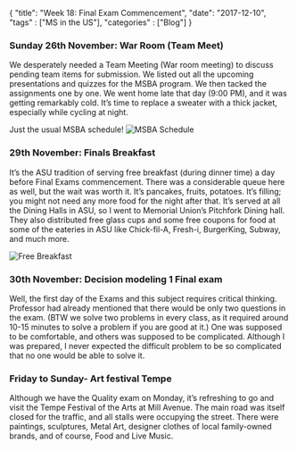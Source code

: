 {
    "title": "Week 18: Final Exam Commencement",
    "date": "2017-12-10",
    "tags" : ["MS in the US"],
    "categories" : ["Blog"]
}

###  Sunday 26th November: War Room (Team Meet)

We desperately needed a Team Meeting (War room meeting) to discuss pending team items for submission. We listed out all the upcoming presentations and quizzes for the MSBA program. We then tacked the assignments one by one. We went home late that day (9:00 PM), and it was getting remarkably cold. It’s time to replace a sweater with a thick jacket, especially while cycling at night.

Just the usual MSBA schedule!
![MSBA Schedule](/images/MSBA/18/IMG_20171126_135227-1.jpg)

###  29th November: Finals Breakfast

It’s the ASU tradition of serving free breakfast (during dinner time) a day before Final Exams commencement. There was a considerable queue here as well, but the wait was worth it. It’s pancakes, fruits, potatoes. It’s filling; you might not need any more food for the night after that. It’s served at all the Dining Halls in ASU, so I went to Memorial Union’s Pitchfork Dining hall. They also distributed free glass cups and some free coupons for food at some of the eateries in ASU like Chick-fil-A, Fresh-i, BurgerKing, Subway, and much more.

![Free Breakfast](/images/MSBA/18/IMG_20171129_201834.jpg)

###  30th November: Decision modeling 1 Final exam

Well, the first day of the Exams and this subject requires critical thinking. Professor had already mentioned that there would be only two questions in the exam. (BTW we solve two problems in every class, as it required around 10-15 minutes to solve a problem if you are good at it.) One was supposed to be comfortable, and others was supposed to be complicated. Although I was prepared, I never expected the difficult problem to be so complicated that no one would be able to solve it.

###  Friday to Sunday- Art festival Tempe

Although we have the Quality exam on Monday, it’s refreshing to go and visit the Tempe Festival of the Arts at Mill Avenue. The main road was itself closed for the traffic, and all stalls were occupying the street. There were paintings, sculptures, Metal Art, designer clothes of local family-owned brands, and of course, Food and Live Music.
